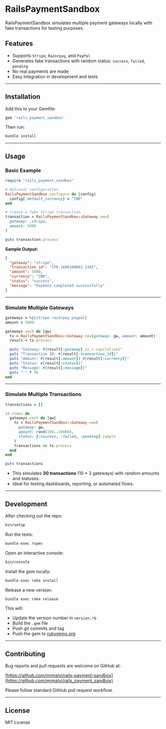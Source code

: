 # RailsPaymentSandbox

RailsPaymentSandbox simulates multiple payment gateways locally with fake transactions for testing purposes.

## Features

- Supports `Stripe`, `Razorpay`, and `PayPal`
- Generates fake transactions with random status: `success`, `failed`, `pending`
- No real payments are made
- Easy integration in development and tests

---

## Installation

Add this to your Gemfile:

```ruby
gem 'rails_payment_sandbox'
```

Then run:

```bash
bundle install
```

---

## Usage

### Basic Example

```ruby
require "rails_payment_sandbox"

# Optional configuration
RailsPaymentSandbox.configure do |config|
  config[:default_currency] = "INR"
end

# Create a fake Stripe transaction
transaction = RailsPaymentSandbox::Gateway.new(
  gateway: :stripe,
  amount: 5000
)

puts transaction.process
```

**Sample Output:**

```json
{
  "gateway": "stripe",
  "transaction_id": "STR-1696160001-2345",
  "amount": 5000,
  "currency": "INR",
  "status": "success",
  "message": "Payment completed successfully"
}
```

---

### Simulate Multiple Gateways

```ruby
gateways = %i[stripe razorpay paypal]
amount = 5000

gateways.each do |gw|
  tx = RailsPaymentSandbox::Gateway.new(gateway: gw, amount: amount)
  result = tx.process

  puts "Gateway: #{result[:gateway].to_s.capitalize}"
  puts "Transaction ID: #{result[:transaction_id]}"
  puts "Amount: #{result[:amount]} #{result[:currency]}"
  puts "Status: #{result[:status]}"
  puts "Message: #{result[:message]}"
  puts "-" * 50
end
```

---

### Simulate Multiple Transactions

```ruby
transactions = []

10.times do
  gateways.each do |gw|
    tx = RailsPaymentSandbox::Gateway.new(
      gateway: gw,
      amount: rand(100..10000),
      status: [:success, :failed, :pending].sample
    )
    transactions << tx.process
  end
end

puts transactions
```

- This simulates **30 transactions** (10 × 3 gateways) with random amounts and statuses.
- Ideal for testing dashboards, reporting, or automated flows.

---

## Development

After checking out the repo:

```bash
bin/setup
```

Run the tests:

```bash
bundle exec rspec
```

Open an interactive console:

```bash
bin/console
```

Install the gem locally:

```bash
bundle exec rake install
```

Release a new version:

```bash
bundle exec rake release
```

This will:
- Update the version number in `version.rb`
- Build the `.gem` file
- Push git commits and tag
- Push the gem to [rubygems.org](https://rubygems.org)

---

## Contributing

Bug reports and pull requests are welcome on GitHub at:

[https://github.com/mrmalvi/rails-payment-sandbox](https://github.com/mrmalvi/rails_payment_sandbox)

Please follow standard GitHub pull request workflow.

---

## License

MIT License
